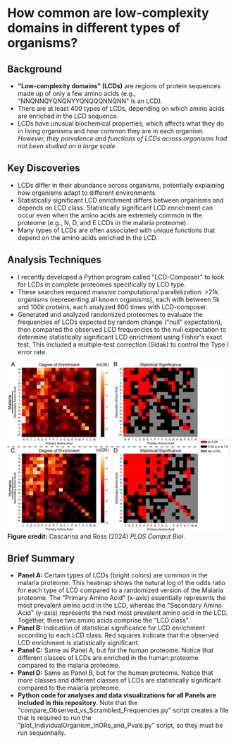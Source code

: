 # How common are low-complexity domains in different types of organisms?
## Background
- **"Low-complexity domains" (LCDs)** are regions of protein sequences made up of only a few amino acids (e.g., "NNQNNQYQNQNYYQNQQQNNQNN" is an LCD).
- There are at least 400 types of LCDs, depending on which amino acids are enriched in the LCD sequence.
- LCDs have unusual biochemical properties, which affects what they do in living organisms and how common they are in each organism. *However, they prevalence and functions of LCDs across organisms had not been studied on a large scale.*

## Key Discoveries
- LCDs differ in their abundance across organisms, potentially explaining how organisms adapt to different environments.
- Statistically significant LCD enrichment differs between organisms and depends on LCD class. Statistically significant LCD enrichment can occur even when the amino acids are extremely common in the proteome (e.g., N, D, and E LCDs in the malaria proteome).
- Many types of LCDs are often associated with unique functions that depend on the amino acids enriched in the LCD.

## Analysis Techniques
- I recently developed a Python program called "LCD-Composer" to look for LCDs in complete proteomes specifically by LCD type.
- These searches required massive computational parallelization: >21k organisms (representing all known organisms), each with between 5k and 100k proteins, each analyzed 800 times with LCD-composer.
- Generated and analyzed randomized proteomes to evaluate the frequencies of LCDs expected by random change ("null" expectation), then compared the observed LCD frequencies to the null expectation to determine statistically significant LCD enrichment using Fisher's exact test. This included a multiple-test correction (Sidak) to control the Type I error rate.

![LCD figure](https://github.com/seancascarina/One_Figure_Summaries/blob/main/2024_PLOS_Comput_Biol/LCD_Frequencies_Malaria_and_Humans.png)
**Figure credit:** Cascarina and Ross (2024) *PLOS Comput Biol*.

## Brief Summary
- **Panel A:** Certain types of LCDs (bright colors) are common in the malaria proteome. This heatmap shows the natural log of the odds ratio for each type of LCD compared to a randomized version of the Malaria proteome. The "Primary Amino Acid" (x-axis) essentially represents the most prevalent amino acid in the LCD, whereas the "Secondary Amino Acid" (y-axis) represents the next most prevalent amino acid in the LCD. Together, these two amino acids comprise the "LCD class".
- **Panel B:** Indication of statistical significance for LCD enrichment according to each LCD class. Red squares indicate that the observed LCD enrichment is statistically significant.
- **Panel C:** Same as Panel A, but for the human proteome. Notice that different classes of LCDs are enriched in the human proteome compared to the malaria proteome.
- **Panel D:** Same as Panel B, but for the human proteome. Notice that more classes and different classes of LCDs are statistically significant compared to the malaria proteome.
- **Python code for analyses and data visualizations for all Panels are included in this repository.** Note that the "compare_Observed_vs_Scrambled_Frequencies.py" script creates a file that is required to run the "plot_IndividualOrganism_lnORs_and_Pvals.py" script, so they must be run sequentially.
